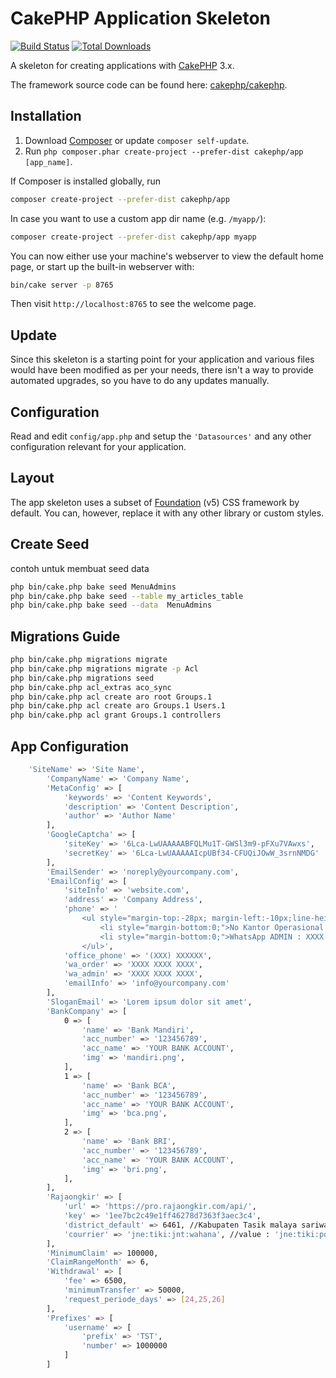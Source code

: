 # CakePHP Application Skeleton

[![Build Status](https://img.shields.io/travis/cakephp/app/master.svg?style=flat-square)](https://travis-ci.org/cakephp/app)
[![Total Downloads](https://img.shields.io/packagist/dt/cakephp/app.svg?style=flat-square)](https://packagist.org/packages/cakephp/app)

A skeleton for creating applications with [CakePHP](https://cakephp.org) 3.x.

The framework source code can be found here: [cakephp/cakephp](https://github.com/cakephp/cakephp).

## Installation

1. Download [Composer](https://getcomposer.org/doc/00-intro.md) or update `composer self-update`.
2. Run `php composer.phar create-project --prefer-dist cakephp/app [app_name]`.

If Composer is installed globally, run

```bash
composer create-project --prefer-dist cakephp/app
```

In case you want to use a custom app dir name (e.g. `/myapp/`):

```bash
composer create-project --prefer-dist cakephp/app myapp
```

You can now either use your machine's webserver to view the default home page, or start
up the built-in webserver with:

```bash
bin/cake server -p 8765
```

Then visit `http://localhost:8765` to see the welcome page.

## Update

Since this skeleton is a starting point for your application and various files
would have been modified as per your needs, there isn't a way to provide
automated upgrades, so you have to do any updates manually.

## Configuration

Read and edit `config/app.php` and setup the `'Datasources'` and any other
configuration relevant for your application.

## Layout

The app skeleton uses a subset of [Foundation](http://foundation.zurb.com/) (v5) CSS
framework by default. You can, however, replace it with any other library or
custom styles.

## Create Seed
contoh untuk membuat seed data
```bash
php bin/cake.php bake seed MenuAdmins
php bin/cake.php bake seed --table my_articles_table
php bin/cake.php bake seed --data  MenuAdmins
```

## Migrations Guide

```bash
php bin/cake.php migrations migrate
php bin/cake.php migrations migrate -p Acl
php bin/cake.php migrations seed
php bin/cake.php acl_extras aco_sync
php bin/cake.php acl create aro root Groups.1
php bin/cake.php acl create aro Groups.1 Users.1
php bin/cake.php acl grant Groups.1 controllers
```

## App Configuration

```bash
    'SiteName' => 'Site Name',
        'CompanyName' => 'Company Name',
        'MetaConfig' => [
            'keywords' => 'Content Keywords',
            'description' => 'Content Description',
            'author' => 'Author Name'
        ],
        'GoogleCaptcha' => [
            'siteKey' => '6Lca-LwUAAAAABFQLMu1T-GWSl3m9-pFXu7VAwxs',
            'secretKey' => '6Lca-LwUAAAAAIcpUBf34-CFUQiJOwW_3srnNMDG'
        ],
        'EmailSender' => 'noreply@yourcompany.com',
        'EmailConfig' => [
            'siteInfo' => 'website.com',
            'address' => 'Company Address',
            'phone' => '
                <ul style="margin-top:-28px; margin-left:-10px;line-height: 1.6;">
                    <li style="margin-bottom:0;">No Kantor Operasional : (XXX) XXXXXX</li>
                    <li style="margin-bottom:0;">WhatsApp ADMIN : XXXX XXXX XXXX</li>
                </ul>',
            'office_phone' => '(XXX) XXXXXX',
            'wa_order' => 'XXXX XXXX XXXX',
            'wa_admin' => 'XXXX XXXX XXXX',
            'emailInfo' => 'info@yourcompany.com'
        ],
        'SloganEmail' => 'Lorem ipsum dolor sit amet',
        'BankCompany' => [
            0 => [
                'name' => 'Bank Mandiri',
                'acc_number' => '123456789',
                'acc_name' => 'YOUR BANK ACCOUNT',
                'img' => 'mandiri.png',
            ],
            1 => [
                'name' => 'Bank BCA',
                'acc_number' => '123456789',
                'acc_name' => 'YOUR BANK ACCOUNT',
                'img' => 'bca.png',
            ],
            2 => [
                'name' => 'Bank BRI',
                'acc_number' => '123456789',
                'acc_name' => 'YOUR BANK ACCOUNT',
                'img' => 'bri.png',
            ],
        ],
        'Rajaongkir' => [
            'url' => 'https://pro.rajaongkir.com/api/',
            'key' => '1ee7bc2c49e1ff46278d7363f3aec3c4',
            'district_default' => 6461, //Kabupaten Tasik malaya sariwangi
            'courrier' => 'jne:tiki:jnt:wahana', //value : 'jne:tiki:pos:'
        ],
        'MinimumClaim' => 100000,
        'ClaimRangeMonth' => 6,
        'Withdrawal' => [
            'fee' => 6500,
            'minimumTransfer' => 50000,
            'request_periode_days' => [24,25,26]
        ],
        'Prefixes' => [
            'username' => [
                'prefix' => 'TST',
                'number' => 1000000
            ]
        ]
```
